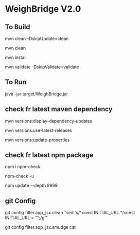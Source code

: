WeighBridge V2.0
================

## To Build 
mvn clean -DskipUpdate=clean

mvn clean

mvn install

mvn validate -DskipValidate=validate

## To Run
java -jar target/WeighBridge.jar

## check fr latest maven dependency 
mvn versions:display-dependency-updates
 
mvn versions:use-latest-releases

mvn versions:update-properties

## check fr latest npm package 
npm i npm-check
 
npm-check -u

npm update --depth 9999

## git Config
git config filter.app_jsx.clean "sed 's/^const INITIAL_URL.*/const INITIAL_URL = "";/g'"

git config filter.app_jsx.smudge cat
